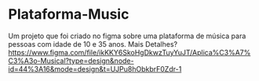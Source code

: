 # Plataforma-Music
Um projeto que foi criado no figma sobre uma plataforma de música para pessoas com idade de 10 e 35 anos. 
Mais Detalhes?
https://www.figma.com/file/ikKKY6SkoHgDkwzTuyYuJT/Aplica%C3%A7%C3%A3o-Musical?type=design&node-id=44%3A16&mode=design&t=UJPu8hObkbrF0Zdr-1
